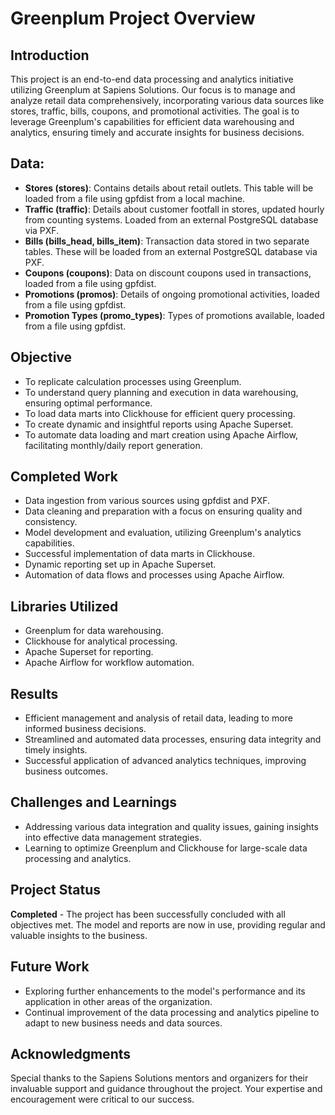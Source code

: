 # Greenplum Project Overview

## Introduction

This project is an end-to-end data processing and analytics initiative utilizing Greenplum at Sapiens Solutions. Our focus is to manage and analyze retail data comprehensively, incorporating various data sources like stores, traffic, bills, coupons, and promotional activities. The goal is to leverage Greenplum's capabilities for efficient data warehousing and analytics, ensuring timely and accurate insights for business decisions.

## Data:

* **Stores (stores)**: Contains details about retail outlets. This table will be loaded from a file using gpfdist from a local machine.
* **Traffic (traffic)**: Details about customer footfall in stores, updated hourly from counting systems. Loaded from an external PostgreSQL database via PXF.
* **Bills (bills_head, bills_item)**: Transaction data stored in two separate tables. These will be loaded from an external PostgreSQL database via PXF.
* **Coupons (coupons)**: Data on discount coupons used in transactions, loaded from a file using gpfdist.
* **Promotions (promos)**: Details of ongoing promotional activities, loaded from a file using gpfdist.
* **Promotion Types (promo_types)**: Types of promotions available, loaded from a file using gpfdist.

## Objective

* To replicate calculation processes using Greenplum.
* To understand query planning and execution in data warehousing, ensuring optimal performance.
* To load data marts into Clickhouse for efficient query processing.
* To create dynamic and insightful reports using Apache Superset.
* To automate data loading and mart creation using Apache Airflow, facilitating monthly/daily report generation.

## Completed Work

* Data ingestion from various sources using gpfdist and PXF.
* Data cleaning and preparation with a focus on ensuring quality and consistency.
* Model development and evaluation, utilizing Greenplum's analytics capabilities.
* Successful implementation of data marts in Clickhouse.
* Dynamic reporting set up in Apache Superset.
* Automation of data flows and processes using Apache Airflow.

## Libraries Utilized

* Greenplum for data warehousing.
* Clickhouse for analytical processing.
* Apache Superset for reporting.
* Apache Airflow for workflow automation.

## Results

* Efficient management and analysis of retail data, leading to more informed business decisions.
* Streamlined and automated data processes, ensuring data integrity and timely insights.
* Successful application of advanced analytics techniques, improving business outcomes.

## Challenges and Learnings

* Addressing various data integration and quality issues, gaining insights into effective data management strategies.
* Learning to optimize Greenplum and Clickhouse for large-scale data processing and analytics.

## Project Status

**Completed** - The project has been successfully concluded with all objectives met. The model and reports are now in use, providing regular and valuable insights to the business.

## Future Work

* Exploring further enhancements to the model's performance and its application in other areas of the organization.
* Continual improvement of the data processing and analytics pipeline to adapt to new business needs and data sources.

## Acknowledgments

Special thanks to the Sapiens Solutions mentors and organizers for their invaluable support and guidance throughout the project. Your expertise and encouragement were critical to our success.
